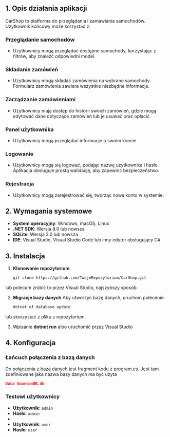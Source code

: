 ## 1. Opis działania aplikacji

CarShop to platforma do przeglądania i zamawiania samochodów. Użytkownik końcowy może korzystać z:

### Przeglądanie samochodów
- Użytkownicy mogą przeglądać dostępne samochody, korzystając z filtrów, aby znaleźć odpowiedni model.

### Składanie zamówień
- Użytkownicy mogą składać zamówienia na wybrane samochody. Formularz zamówienia zawiera wszystkie niezbędne informacje.

### Zarządzanie zamówieniami
- Użytkownicy mają dostęp do historii swoich zamówień, gdzie mogą edytować dane dotyczące zamówień lub je usuwać oraz opłacić.

### Panel użytkownika
- Użytkownicy mogą przeglądać informacje o swoim koncie

### Logowanie
- Użytkownicy mogą się logować, podając nazwę użytkownika i hasło. Aplikacja obsługuje prostą walidację, aby zapewnić bezpieczeństwo.

### Rejestracja
- Użytkownicy mogą zarejestrować się, tworząc nowe konto w systemie.

## 2. Wymagania systemowe

- **System operacyjny**: Windows, macOS, Linux
- **.NET SDK**: Wersja 8.0 lub nowsza
- **SQLite**: Wersja 3.0 lub nowsza
- **IDE**: Visual Studio, Visual Studio Code lub inny edytor obsługujący C#

## 3. Instalacja

1. **Klonowanie repozytorium**
   ```bash
   git clone https://github.com/TwojeRepozytorium/CarShop.git
   ```
lub polecam zrobić to przez Visual Studio, najszybszy sposób

2. **Migracje bazy danych**
   Aby utworzyć bazę danych, uruchom polecenie:
   ```bash
   dotnet ef database update
   ```
lub skorzystać z pliku z repozytorium.

3. Wpisanie **dotnet run** albo uruchomić przez Visual Studio 

## 4. Konfiguracja

### Łańcuch połączenia z bazą danych

Do połączenia z bazą danych jest fragment kodu z program.cs. Jest tam zdefiniowane jaka nazwa bazy danych ma być użyta
```json
Data Source=DB.db
```

### Testowi użytkownicy

- **Użytkownik**: `admin`
- **Hasło**: `admin`
-
- **Użytkownik**: `user`
- **Hasło**: `user`
